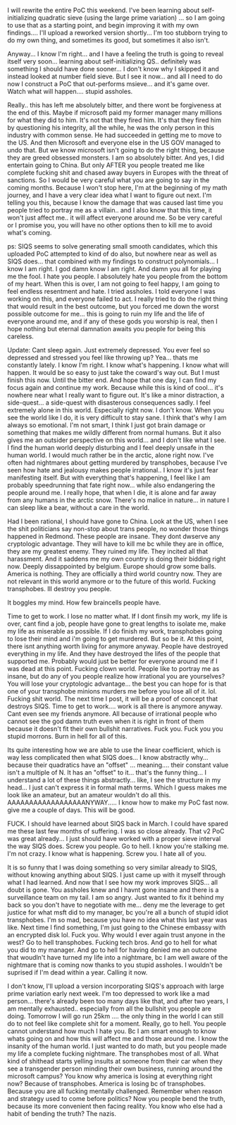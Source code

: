 
I will rewrite the entire PoC this weekend. I've been learning about self-initializing quadratic sieve (using the large prime variation) ... so I am going to use that as a starting point, and begin improving it with my own findings.... I'll upload a reworked version shortly... I'm too stubborn trying to do my own thing, and sometimes its good, but sometimes it also isn't.


Anyway... I know I'm right... and I have a feeling the truth is going to reveal itself very soon... learning about self-initializing QS.. definitely was something I should have done sooner... I don't know why I skipped it and instead looked at number field sieve. But I see it now... and all I need to do now I construct a PoC that out-performs msieve... and it's game over. Watch what will happen.... stupid assholes. 

Really.. this has left me absolutely bitter, and there wont be forgiveness at the end of this. Maybe if microsoft paid my former manager many millions for what they did to him. It's not that they fired him. It's that they fired him by questioning his integrity, all the while, he was the only person in this industry with common sense. He had succeeded in getting me to move to the US. And then Microsoft and everyone else in the US GOV managed to undo that. But we know microsoft isn't going to do the right thing, because they are greed obsessed monsters. I am so absolutely bitter. And yes, I did entertain going to China. But only AFTER you people treated me like complete fucking shit and chased away buyers in Europes with the threat of sanctions. So I would be very careful what you are going to say in the coming months. Because I won't stop here, I'm at the beginning of my math journey, and I have a very clear idea what I want to figure out next. I'm telling you this, because I know the damage that was caused last time you people tried to portray me as a villain.. and I also know that this time, it won't just affect me.. it will affect everyone around me. So be very careful or I promise you, you will have no other options then to kill me to avoid what's coming.

ps: SIQS seems to solve generating small smooth candidates, which this uploaded PoC attempted to kind of do also, but nowhere near as well as SIQS does... that combined with my findings to construct polynomials... I know I am right. I god damn know I am right. And damn you all for playing me the fool. I hate you people. I absolutely hate you people from the bottom of my heart. When this is over, I am not going to feel happy, I am going to feel endless resentment and hate. I tried assholes. I told everyone I was working on this, and everyone failed to act. I really tried to do the right thing that would result in the best outcome, but you forced me down the worst possible outcome for me... this is going to ruin my life and the life of everyone around me, and if any of these gods you worship is real, then I hope nothing but eternal damnation awaits you people for being this careless.

Update: Cant sleep again. Just extremely depressed. You ever feel so depressed and stressed you feel like throwing up? Yea... thats me constantly lately. 
I know I'm right. I know what's happening. I know what will happen. It would be so easy to just take the coward's way out. But I must finish this now. Until the bitter end. And hope that one day, I can find my focus again and continue my work. Because while this is kind of cool... it's nowhere near what I really want to figure out. It's like a minor distraction, a side-quest... a side-quest with disasterous consequences sadly. I feel extremely alone in this world. Especially right now. I don't know. When you see the world like I do, it is very difficult to stay sane. I think that's why I am always so emotional. I'm not smart, I think I just got brain damage or something that makes me wildly different from normal humans. But it also gives me an outsider perspective on this world... and I don't like what I see. I find the human world deeply disturbing and I feel deeply unsafe in the human world. I would much rather be in the arctic, alone right now. I've often had nightmares about getting murdered by transphobes, because I've seen how hate and jealousy makes people irrational.. I know it's just fear manifesting itself. But with everything that's happening, I feel like I am probably speedrunning that fate right now... while also endangering the people around me. I really hope, that when I die, it is alone and far away from any humans in the arctic snow. There's no malice in nature... in nature I can sleep like a bear, without a care in the world.

Had I been rational, I should have gone to China. Look at the US, when I see the shit politicians say non-stop about trans people, no wonder those things happened in Redmond. These people are insane. They dont dwserve any cryptologic advantage. They will have to kill me bc while they are in office, they are my greatest enemy. They ruined my life. They incited all that harassment. And it saddens me my own country is doing their bidding right now. Deeply dissappointed by belgium. Europe should grow some balls. America is nothing. They are officially a third world country now. They are not relevant in this world anymore or to the future of this world.  Fucking transphobes. Ill destroy you people.

It boggles my mind. How few braincells people have. 

Time to get to work. I lose no matter what. If I dont finsih my work, my life is over, cant find a job, people have gone to great lengths to isolate me, make my life as miserable as possible. If I do finish my work, transphobes going to lose their mind and i'm going to get murdered. But so be it. At this point, there isnt anything worth living for anymore anyway. People have destroyed everything in my life. And they have destroyed the lifes of the people that supported me. Probably would just be better for everyone around me if I was dead at this point. Fucking clown world. People like to portray me as insane, but do any of you people realize how irrational you are yourselves? You will lose your cryptologic advantage... the best you can hope for is that one of your transphobe minions murders me before you lose all of it. lol. Fucking shit world. The next time I post, it will be a proof of concept that destroys SIQS. Time to get to work.... work is all there is anymore anyway. Cant even see my friends anymore. All because of irrational people who cannot see the god damn truth even when it is right in front of them because it doesn't fit their own bullshit narratives. Fuck you. Fuck you you stupid morrons. Burn in hell for all of this.

Its quite interesting how we are able to use the linear coefficient, which is way less complicated then what SIQS does... I know abstractly why... because their quadratics have an "offset" ... meaning.... their constant value isn't a multiple of N. It has an "offset" to it... that's the funny thing... I understand a lot of these things abstractly... like, I see the structure in my head... I just can't express it in formal math terms. Which I guess makes me look like an amateur, but an amateur wouldn't do all this. AAAAAAAAAAAAAAAAAANYWAY..... I know how to make my PoC fast now. give me a couple of days. This will be good.


FUCK. I should have learned about SIQS back in March. I could have spared me these last few months of suffering. I was so close already. That v2 PoC was great already... I just should have worked with a proper sieve interval the way SIQS does. Screw you people. Go to hell. I know you're stalking me. I'm not crazy. I know what is happening. Screw you. I hate all of you.

It is so funny that I was doing something so very similar already to SIQS, without knowing anything about SIQS. I just came up with it myself through what I had learned. And now that I see how my work improves SIQS... all doubt is gone. You assholes knew and I havnt gone insane and there is a surveillance team on my tail. I am so angry. Just wanted to fix it behind my back so you don't have to negotiate with me... deny me the leverage to get justice for what msft did to my manager, bc you're all a bunch of stupid idiot transphobes. I'm so mad, because you have no idea what this last year was like. Next time I find something, I'm just going to the Chinese embassy with an encrypted disk lol. Fuck you. Why would I ever again trust anyone in the west? Go to hell transphobes. Fucking tech bros. And go to hell for what you did to my manager. And go to hell for having denied me an outcome that woudln't have turned my life into a nightmare, bc I am well aware of the nightmare that is coming now thanks to you stupid assholes. I wouldn't be suprised if I'm dead within a year. Calling it now.

I don't know, I'll upload a version incorporating SIQS's approach with large prime variation early next week. I'm too depressed to work like a mad person... there's already been too many days like that, and after two years, I am mentally exhausted.. especially from all the bullshit you people are doing. Tomorrow I will go run 25km .... the only thing in the world I can still do to not feel like complete shit for a moment. Really, go to hell. You people cannot understand how much I hate you. Bc I am smart enough to know whats going on and how this will affect me and those around me. I know the insanity of the human world. I just wanted to do math, but you people made my life a complete fucking nightmare. The transphobes most of all. What kind of shithead starts yelling insults at someone from their car when they see a transgender person minding their own business, running around the microsoft campus? You know why america is losing at everything right now? Because of transphobes. America is losing bc of transphobes. Because you are all fucking mentally challenged. Remember when reason and strategy used to come before politics? Now you people bend the truth, because its more convenient then facing reality. You know who else had a habit of bending the truth? The nazis. 
